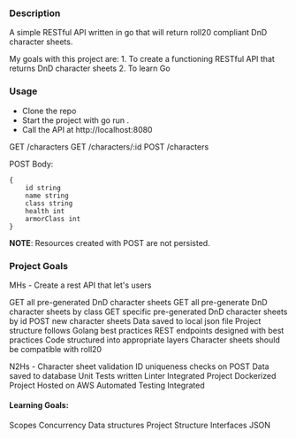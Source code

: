 ### Description
A simple RESTful API written in go that will return roll20 compliant DnD character sheets. 

My goals with this project are: 
    1. To create a functioning RESTful API that returns DnD character sheets
    2. To learn Go

### Usage
* Clone the repo
* Start the project with go run .
* Call the API at http://localhost:8080

GET /characters
GET /characters/:id
POST /characters

POST Body:

```
{
	id string
	name string
	class string
	health int
	armorClass int
}
```

**NOTE**: Resources created with POST are not persisted. 

### Project Goals

MHs -
Create a rest API that let's users

GET all pre-generated DnD character sheets
GET all pre-generate DnD character sheets by class
GET specific pre-generated DnD character sheets by id
POST new character sheets
Data saved to local json file
Project structure follows Golang best practices
REST endpoints designed with best practices
Code structured into appropriate layers
Character sheets should be compatible with roll20

N2Hs -
Character sheet validation
ID uniqueness checks on POST
Data saved to database
Unit Tests written
Linter Integrated
Project Dockerized
Project Hosted on AWS
Automated Testing Integrated


#### Learning Goals:

Scopes
Concurrency
Data structures
Project Structure
Interfaces
JSON
